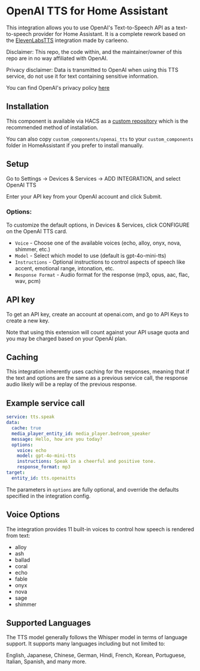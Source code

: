 # OpenAI TTS for Home Assistant

This integration allows you to use OpenAI's Text-to-Speech API as a text-to-speech provider for Home Assistant. It is a complete rework based on the [ElevenLabsTTS](https://github.com/carleeno/elevenlabs_tts) integration made by carleeno.

Disclaimer: This repo, the code within, and the maintainer/owner of this repo are in no way affiliated with OpenAI.

Privacy disclaimer: Data is transmitted to OpenAI when using this TTS service, do not use it for text containing sensitive information.

You can find OpenAI's privacy policy [here](https://openai.com/policies/privacy-policy)

## Installation

This component is available via HACS as a [custom repository](https://hacs.xyz/docs/faq/custom_repositories) which is the recommended method of installation.

You can also copy `custom_components/openai_tts` to your `custom_components` folder in HomeAssistant if you prefer to install manually.

## Setup

Go to Settings -> Devices & Services -> ADD INTEGRATION, and select OpenAI TTS

Enter your API key from your OpenAI account and click Submit.

### Options:

To customize the default options, in Devices & Services, click CONFIGURE on the OpenAI TTS card.

- `Voice` - Choose one of the available voices (echo, alloy, onyx, nova, shimmer, etc.)
- `Model` - Select which model to use (default is gpt-4o-mini-tts)
- `Instructions` - Optional instructions to control aspects of speech like accent, emotional range, intonation, etc.
- `Response Format` - Audio format for the response (mp3, opus, aac, flac, wav, pcm)

## API key

To get an API key, create an account at openai.com, and go to API Keys to create a new key.

Note that using this extension will count against your API usage quota and you may be charged based on your OpenAI plan.

## Caching

This integration inherently uses caching for the responses, meaning that if the text and options are the same as a previous service call, the response audio likely will be a replay of the previous response.

## Example service call

```yaml
service: tts.speak
data:
  cache: true
  media_player_entity_id: media_player.bedroom_speaker
  message: Hello, how are you today?
  options:
    voice: echo
    model: gpt-4o-mini-tts
    instructions: Speak in a cheerful and positive tone.
    response_format: mp3
target:
  entity_id: tts.openaitts
```

The parameters in `options` are fully optional, and override the defaults specified in the integration config.

## Voice Options

The integration provides 11 built-in voices to control how speech is rendered from text:

- alloy
- ash
- ballad
- coral
- echo
- fable
- onyx
- nova
- sage
- shimmer

## Supported Languages

The TTS model generally follows the Whisper model in terms of language support. It supports many languages including but not limited to:

English, Japanese, Chinese, German, Hindi, French, Korean, Portuguese, Italian, Spanish, and many more.
